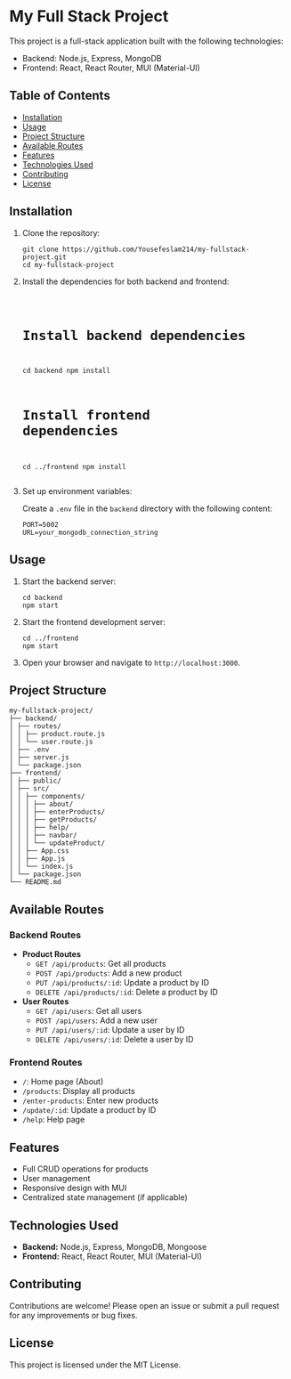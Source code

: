 <body>
    <h1>My Full Stack Project</h1>
    <p>This project is a full-stack application built with the following technologies:</p>
    <ul>
        <li>Backend: Node.js, Express, MongoDB</li>
        <li>Frontend: React, React Router, MUI (Material-UI)</li>
    </ul>
    <h2>Table of Contents</h2>
    <ul>
        <li><a href="#installation">Installation</a></li>
        <li><a href="#usage">Usage</a></li>
        <li><a href="#project-structure">Project Structure</a></li>
        <li><a href="#available-routes">Available Routes</a></li>
        <li><a href="#features">Features</a></li>
        <li><a href="#technologies-used">Technologies Used</a></li>
        <li><a href="#contributing">Contributing</a></li>
        <li><a href="#license">License</a></li>
    </ul>
    <h2 id="installation">Installation</h2>
    <ol>
        <li>Clone the repository:
            <pre><code>git clone https://github.com/Yousefeslam214/my-fullstack-project.git
cd my-fullstack-project</code></pre>
</li>
<li>Install the dependencies for both backend and frontend:
<pre><code>

# Install backend dependencies

cd backend
npm install

# Install frontend dependencies

cd ../frontend
npm install</code></pre></li>
<li>Set up environment variables:
<p>Create a <code>.env</code> file in the <code>backend</code> directory with the following content:</p>
<pre><code>PORT=5002
URL=your_mongodb_connection_string</code></pre>
</li>
</ol>
    <h2 id="usage">Usage</h2>
    <ol>
        <li>Start the backend server:
            <pre><code>cd backend
npm start</code></pre>
</li>
    <li>Start the frontend development server:
        <pre><code>cd ../frontend
npm start</code></pre>
</li>
<li>Open your browser and navigate to <code>http://localhost:3000</code>.</li>
</ol>
    <h2 id="project-structure">Project Structure</h2>
    <pre><code>my-fullstack-project/
├── backend/
│ ├── routes/
│ │ ├── product.route.js
│ │ └── user.route.js
│ ├── .env
│ ├── server.js
│ └── package.json
├── frontend/
│ ├── public/
│ ├── src/
│ │ ├── components/
│ │ │ ├── about/
│ │ │ ├── enterProducts/
│ │ │ ├── getProducts/
│ │ │ ├── help/
│ │ │ ├── navbar/
│ │ │ └── updateProduct/
│ │ ├── App.css
│ │ ├── App.js
│ │ └── index.js
│ └── package.json
└── README.md</code></pre>
</pre>
    <h2 id="available-routes">Available Routes</h2>
    <h3>Backend Routes</h3>
    <ul>
        <li><strong>Product Routes</strong>
            <ul>
                <li><code>GET /api/products</code>: Get all products</li>
                <li><code>POST /api/products</code>: Add a new product</li>
                <li><code>PUT /api/products/:id</code>: Update a product by ID</li>
                <li><code>DELETE /api/products/:id</code>: Delete a product by ID</li>
            </ul>
        </li>
        <li><strong>User Routes</strong>
            <ul>
                <li><code>GET /api/users</code>: Get all users</li>
                <li><code>POST /api/users</code>: Add a new user</li>
                <li><code>PUT /api/users/:id</code>: Update a user by ID</li>
                <li><code>DELETE /api/users/:id</code>: Delete a user by ID</li>
            </ul>
        </li>
    </ul>
    <h3>Frontend Routes</h3>
    <ul>
        <li><code>/</code>: Home page (About)</li>
        <li><code>/products</code>: Display all products</li>
        <li><code>/enter-products</code>: Enter new products</li>
        <li><code>/update/:id</code>: Update a product by ID</li>
        <li><code>/help</code>: Help page</li>
    </ul>
    <h2 id="features">Features</h2>
    <ul>
        <li>Full CRUD operations for products</li>
        <li>User management</li>
        <li>Responsive design with MUI</li>
        <li>Centralized state management (if applicable)</li>
    </ul>
    <h2 id="technologies-used">Technologies Used</h2>
    <ul>
        <li><strong>Backend:</strong> Node.js, Express, MongoDB, Mongoose</li>
        <li><strong>Frontend:</strong> React, React Router, MUI (Material-UI)</li>
    </ul>
    <h2 id="contributing">Contributing</h2>
    <p>Contributions are welcome! Please open an issue or submit a pull request for any improvements or bug fixes.</p>
    <h2 id="license">License</h2>
    <p>This project is licensed under the MIT License.</p>
</body>

